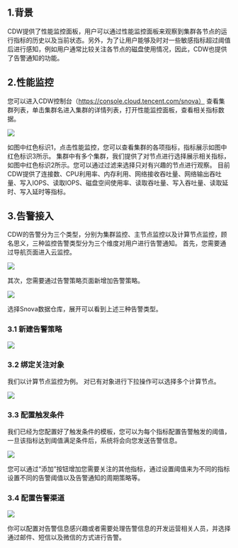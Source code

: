 ## 1.背景

CDW提供了性能监控面板，用户可以通过性能监控面板来观察到集群各节点的运行指标的历史以及当前状态。另外，为了让用户能够及时对一些敏感指标超过阈值后进行感知，例如用户通常比较关注各节点的磁盘使用情况，因此，CDW也提供了告警通知的功能。

## 2.性能监控

您可以进入CDW控制台（https://console.cloud.tencent.com/snova）
查看集群列表，单击集群名进入集群的详情列表，打开性能监控面板，查看相关指标数据。

![](https://main.qcloudimg.com/raw/89fa19f5fe0c1aa7f19800e2fe67ff98.png)

如图中红色标识1，点击性能监控，您可以查看集群的各项指标，指标展示如图中红色标识3所示。
集群中有多个集群，我们提供了对节点进行选择展示相关指标，如图中红色标识2所示。您可以通过过滤来选择只对有兴趣的节点进行观察。
目前CDW提供了连接数、CPU利用率、内存利用、网络接收吞吐量、网络输出吞吐量、写入IOPS、读取IOPS、磁盘空间使用率、读取吞吐量、写入吞吐量、读取延时、写入延时等指标。


## 3.告警接入

CDW的告警分为三个类型，分别为集群监控、主节点监控以及计算节点监控，顾名思义，三种监控告警类型分为三个维度对用户进行告警通知。
首先，您需要通过导航页面进入云监控。

![](https://main.qcloudimg.com/raw/5063fa88b69a9ca428e1d85d37b49b30.png)
 
其次，您需要通过告警策略页面新增加告警策略。

![](https://main.qcloudimg.com/raw/537704bfc29b40587ba499722ffd9515.png)
 
选择Snova数据仓库，展开可以看到上述三种告警类型。

### 3.1 新建告警策略

![](https://main.qcloudimg.com/raw/b159efc740cb9e3d273995eeedfc5ab3.png)

### 3.2 绑定关注对象
我们以计算节点监控为例。
对已有对象进行下拉操作可以选择多个计算节点。

![](https://main.qcloudimg.com/raw/7be7b132d5341a31b5fc1d81b9727594.png)


### 3.3 配置触发条件
我们已经为您配置好了触发条件的模板，您可以为每个指标配置告警触发的阈值，一旦该指标达到阈值满足条件后，系统将会向您发送告警信息。

![](https://main.qcloudimg.com/raw/dfd0bd6e08b48f5b0392f61fa13a0571.png)

您可以通过“添加”按钮增加您需要关注的其他指标，通过设置阈值来为不同的指标设置不同的告警阈值以及告警通知的周期策略等。

### 3.4 配置告警渠道

![](https://main.qcloudimg.com/raw/9851f53a563db16c00e812a3d463a5a9.png)

你可以配置对告警信息感兴趣或者需要处理告警信息的开发运营相关人员，并选择通过邮件、短信以及微信的方式进行告警。





